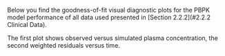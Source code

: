 Below you find the goodness-of-fit visual diagnostic plots for the PBPK model performance of all data used presented in [Section 2.2.2](#2.2.2 Clinical Data).

The first plot shows observed versus simulated plasma concentration, the second weighted residuals versus time. 

